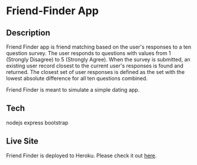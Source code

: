 # Friend-Finder App

## Description

Friend Finder app is friend matching based on the user's responses to a ten question survey. The user responds to questions with values from 1 (Strongly Disagree) to 5 (Strongly Agree). When the survey is submitted, an existing user record closest to the current user's responses is found and returned. The closest set of user responses is defined as the set with the lowest absolute difference for all ten questions combined.

Friend Finder is meant to simulate a simple dating app.

## Tech

nodejs
express
bootstrap

## Live Site
	
Friend Finder is deployed to Heroku. Please check it out [here](https://friend-finder-ak2018.herokuapp.com/).

